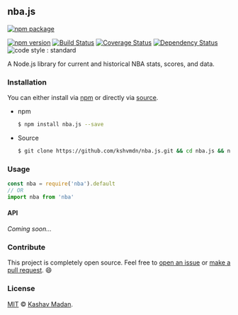 ## nba.js 

[![npm package](https://nodei.co/npm/nba.js.png?downloads=true&downloadRank=true&stars=true)](https://nodei.co/npm/nba.js/)

[![npm version](https://badge.fury.io/js/nba.js.svg)](https://badge.fury.io/js/nba.js) [![Build Status](https://travis-ci.org/kshvmdn/nba.js.svg?branch=master)](https://travis-ci.org/kshvmdn/nba.js) [![Coverage Status](https://coveralls.io/repos/github/kshvmdn/nba.js/badge.svg?branch=master)](https://coveralls.io/github/kshvmdn/nba.js?branch=master) [![Dependency Status](https://img.shields.io/david/kshvmdn/nba.js.svg)](https://david-dm.org/kshvmdn/nba.js) ![code style : standard](https://img.shields.io/badge/code%20style-standard-brightgreen.svg)

A Node.js library for current and historical NBA stats, scores, and data.

### Installation

You can either install via [npm](https://npmjs.com/package/nba.js) or directly via [source](https://github.com/kshvmdn/nba.js/archive/master.zip).

- npm

  ```sh
  $ npm install nba.js --save
  ```

- Source

  ```sh
  $ git clone https://github.com/kshvmdn/nba.js.git && cd nba.js && npm install
  ```

### Usage

```js
const nba = require('nba').default
// OR
import nba from 'nba'
```

#### API

_Coming soon..._

### Contribute

This project is completely open source. Feel free to [open an issue](https://github.com/kshvmdn/nba.js/issues) or [make a pull request](https://github.com/kshvmdn/nba.js/pulls). :smile:

### License

[MIT](./LICENSE) © [Kashav Madan](http://kshvmdn.com).
